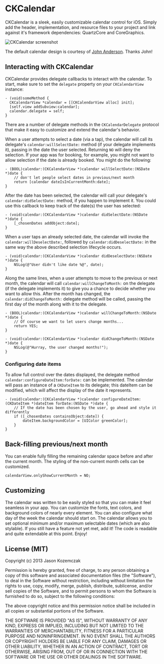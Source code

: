 CKCalendar
==========

CKCalendar is a sleek, easily customizable calendar control for iOS. Simply add the header, implementation, and resource files to your project and link against it's framework dependencies: QuartzCore and CoreGraphics. 

![CKCalendar screenshot](http://cloud.github.com/downloads/jaykz52/CKCalendar/CKCalendar.png)

The default calendar design is courtesy of [John Anderson](http://twitter.com/jrileyd). Thanks John!

## Interacting with CKCalendar
CKCalendar provides delegate callbacks to interact with the calendar. To start, make sure to set the `delegate` property on your `CKCalendarView` instance:

``` objc
- (void)someMethod {
  CKCalendarView *calendar = [[CKCalendarView alloc] init];
  [self.view addSubview:calendar];
  calendar.delegate = self;
}
```

There are a number of delegate methods in the `CKCalendarDelegate` protocol that make it easy to customize and extend the calendar's behavior.

When a user attempts to select a date (via a tap), the calendar will call its delegate's `calendar:willSelectDate:` method (if your delegate implements it), passing in the date the user selected. Returning `NO` will deny the selection. If your app was for booking, for example, you might not want to allow selection if the date is already booked. You might do the following:

``` objc
- (BOOL)calendar:(CKCalendarView *)calendar willSelectDate:(NSDate *)date {
    // don't let people select dates in previous/next month
    return [calendar dateIsInCurrentMonth:date];
}
```

After the date has been selected, the calendar will call your delegate's `calendar:didSelectDate:` method, if you happen to implement it. You could use this callback to keep track of the date(s) the user has selected:

``` objc
- (void)calendar:(CKCalendarView *)calendar didSelectDate:(NSDate *)date {
    [_chosenDates addObject:date];
}
```

When a user taps an already selected date, the calendar will invoke the `calendar:willDeselectDate:`, followed by `calendar:didDeselectDate:` in the same way the above described selection lifecycle occurs.

``` objc
- (void)calendar:(CKCalendarView *)calendar didDeselectDate:(NSDate *)date {
    NSLog(@"User didn't like date %@", date);
}
```

Along the same lines, when a user attempts to move to the previous or next month, the calendar will call `calendar:willChangeToMonth:` on the delegate (if the delegate implements it) to give you a chance to decide whether you want to allow this. After the month has changed, the `calendar:didChangeToMonth:` delegate method will be called, passing the first day of the month along with it to the delegate.


``` objc
- (BOOL)calendar:(CKCalendarView *)calendar willChangeToMonth:(NSDate *)date {
    // Of course we want to let users change months...
    return YES;
}

- (void)calendar:(CKCalendarView *)calendar didChangeToMonth:(NSDate *)date {
    NSLog(@"Hurray, the user changed months!");
}
```

### Configuring date items

To allow full control over the dates displayed, the delegate method `calendar:configureDateItem:forDate:` can be implemented. The calendar will pass an instance of a `CKDateItem` to its delegate; this dateItem can be modified, which will affect the display of the date it represents.

``` objc
- (void)calendar:(CKCalendarView *)calendar configureDateItem:(CKDateItem *)dateItem forDate:(NSDate *)date {
    // If the date has been chosen by the user, go ahead and style it differently
    if ([_chosenDates containsObject:date]) {
        dateItem.backgroundColor = [UIColor greenColor];
    }
}

```

## Back-filling previous/next month
You can enable fully filling the remaining calendar space before and after the current month. The styling of the non-current month cells can be customized.
``` objc
calendarView.onlyShowCurrentMonth = NO;
```

## Customizing
The calendar was written to be easily styled so that you can make it feel seamless in your app. You can customize the fonts, text colors, and background colors of nearly every element. You can also configure what day of the week the calendar should start on. The calendar allows you to set optional minimum and/or maximum selectable dates (which are also stylable). If you still have a feature not yet met, add it! The code is readable and quite extendable at this point. Enjoy!

## License (MIT)
Copyright (c) 2013 Jason Kozemczak

Permission is hereby granted, free of charge, to any person obtaining a copy of this software and associated documentation files (the "Software"), to deal in the Software without restriction, including without limitation the rights to use, copy, modify, merge, publish, distribute, sublicense, and/or sell copies of the Software, and to permit persons to whom the Software is furnished to do so, subject to the following conditions:

The above copyright notice and this permission notice shall be included in all copies or substantial portions of the Software.

THE SOFTWARE IS PROVIDED "AS IS", WITHOUT WARRANTY OF ANY KIND, EXPRESS OR IMPLIED, INCLUDING BUT NOT LIMITED TO THE WARRANTIES OF MERCHANTABILITY, FITNESS FOR A PARTICULAR PURPOSE AND NONINFRINGEMENT. IN NO EVENT SHALL THE AUTHORS OR COPYRIGHT HOLDERS BE LIABLE FOR ANY CLAIM, DAMAGES OR OTHER LIABILITY, WHETHER IN AN ACTION OF CONTRACT, TORT OR OTHERWISE, ARISING FROM, OUT OF OR IN CONNECTION WITH THE SOFTWARE OR THE USE OR OTHER DEALINGS IN THE SOFTWARE.
